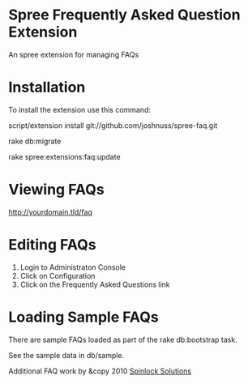 Spree Frequently Asked Question Extension
=========

An spree extension for managing FAQs

Installation
============

To install the extension use this command:

script/extension install git://github.com/joshnuss/spree-faq.git

rake db:migrate

rake spree:extensions:faq:update

Viewing FAQs
============

http://yourdomain.tld/faq

Editing FAQs
===========

1. Login to Administraton Console
2. Click on Configuration 
3. Click on the Frequently Asked Questions link

Loading Sample FAQs
=============

There are sample FAQs loaded as part of the rake db:bootstrap task.  

See the sample data in db/sample.

Additional FAQ work by &copy 2010 [Spinlock Solutions][1]

[1]: http://www.spinlocksolutions.com/
